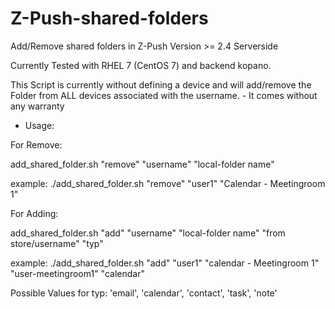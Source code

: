 # Z-Push-shared-folders
Add/Remove shared folders in Z-Push Version >= 2.4 Serverside

Currently Tested with RHEL 7 (CentOS 7) and backend kopano.

This Script is currently without defining a device and will add/remove the Folder from ALL devices associated with the username. - It comes without any warranty

 - Usage:

For Remove:

add_shared_folder.sh "remove" "username" "local-folder name"

example: ./add_shared_folder.sh "remove" "user1" "Calendar - Meetingroom 1"


For Adding:

add_shared_folder.sh "add"  "username" "local-folder name" "from store/username" "typ"

example: ./add_shared_folder.sh "add" "user1" "calendar - Meetingroom 1" "user-meetingroom1" "calendar"

Possible Values for typ:
'email', 'calendar', 'contact', 'task', 'note'
